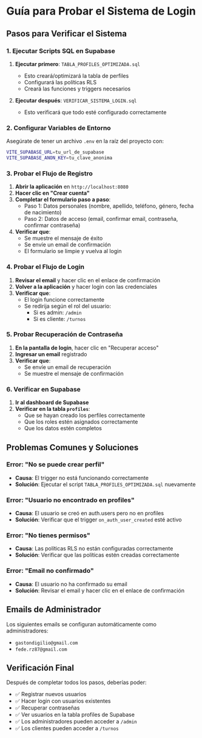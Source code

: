 # Guía para Probar el Sistema de Login

## Pasos para Verificar el Sistema

### 1. Ejecutar Scripts SQL en Supabase

1. **Ejecutar primero**: `TABLA_PROFILES_OPTIMIZADA.sql`
   - Esto creará/optimizará la tabla de perfiles
   - Configurará las políticas RLS
   - Creará las funciones y triggers necesarios

2. **Ejecutar después**: `VERIFICAR_SISTEMA_LOGIN.sql`
   - Esto verificará que todo esté configurado correctamente

### 2. Configurar Variables de Entorno

Asegúrate de tener un archivo `.env` en la raíz del proyecto con:

```bash
VITE_SUPABASE_URL=tu_url_de_supabase
VITE_SUPABASE_ANON_KEY=tu_clave_anonima
```

### 3. Probar el Flujo de Registro

1. **Abrir la aplicación** en `http://localhost:8080`
2. **Hacer clic en "Crear cuenta"**
3. **Completar el formulario paso a paso**:
   - Paso 1: Datos personales (nombre, apellido, teléfono, género, fecha de nacimiento)
   - Paso 2: Datos de acceso (email, confirmar email, contraseña, confirmar contraseña)
4. **Verificar que**:
   - Se muestre el mensaje de éxito
   - Se envíe un email de confirmación
   - El formulario se limpie y vuelva al login

### 4. Probar el Flujo de Login

1. **Revisar el email** y hacer clic en el enlace de confirmación
2. **Volver a la aplicación** y hacer login con las credenciales
3. **Verificar que**:
   - El login funcione correctamente
   - Se redirija según el rol del usuario:
     - Si es admin: `/admin`
     - Si es cliente: `/turnos`

### 5. Probar Recuperación de Contraseña

1. **En la pantalla de login**, hacer clic en "Recuperar acceso"
2. **Ingresar un email** registrado
3. **Verificar que**:
   - Se envíe un email de recuperación
   - Se muestre el mensaje de confirmación

### 6. Verificar en Supabase

1. **Ir al dashboard de Supabase**
2. **Verificar en la tabla `profiles`**:
   - Que se hayan creado los perfiles correctamente
   - Que los roles estén asignados correctamente
   - Que los datos estén completos

## Problemas Comunes y Soluciones

### Error: "No se puede crear perfil"
- **Causa**: El trigger no está funcionando correctamente
- **Solución**: Ejecutar el script `TABLA_PROFILES_OPTIMIZADA.sql` nuevamente

### Error: "Usuario no encontrado en profiles"
- **Causa**: El usuario se creó en auth.users pero no en profiles
- **Solución**: Verificar que el trigger `on_auth_user_created` esté activo

### Error: "No tienes permisos"
- **Causa**: Las políticas RLS no están configuradas correctamente
- **Solución**: Verificar que las políticas estén creadas correctamente

### Error: "Email no confirmado"
- **Causa**: El usuario no ha confirmado su email
- **Solución**: Revisar el email y hacer clic en el enlace de confirmación

## Emails de Administrador

Los siguientes emails se configuran automáticamente como administradores:
- `gastondigilio@gmail.com`
- `fede.rz87@gmail.com`

## Verificación Final

Después de completar todos los pasos, deberías poder:
- ✅ Registrar nuevos usuarios
- ✅ Hacer login con usuarios existentes
- ✅ Recuperar contraseñas
- ✅ Ver usuarios en la tabla profiles de Supabase
- ✅ Los administradores pueden acceder a `/admin`
- ✅ Los clientes pueden acceder a `/turnos`
